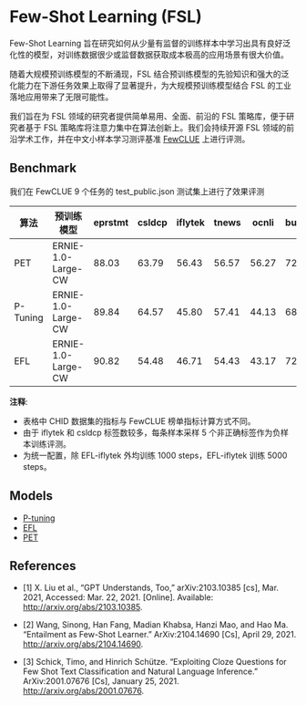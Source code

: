 # Few-Shot Learning (FSL)

Few-Shot Learning 旨在研究如何从少量有监督的训练样本中学习出具有良好泛化性的模型，对训练数据很少或监督数据获取成本极高的应用场景有很大价值。

随着大规模预训练模型的不断涌现，FSL 结合预训练模型的先验知识和强大的泛化能力在下游任务效果上取得了显著提升，为大规模预训练模型结合 FSL 的工业落地应用带来了无限可能性。

我们旨在为 FSL 领域的研究者提供简单易用、全面、前沿的 FSL 策略库，便于研究者基于 FSL 策略库将注意力集中在算法创新上。我们会持续开源 FSL 领域的前沿学术工作，并在中文小样本学习测评基准 [FewCLUE](https://github.com/CLUEbenchmark/FewCLUE) 上进行评测。

## Benchmark
我们在 FewCLUE 9 个任务的 test_public.json 测试集上进行了效果评测

| 算法 | 预训练模型  | eprstmt  | csldcp  | iflytek  | tnews  | ocnli  |  bustm | chid | csl | cluewsc |
| ------------ | ------------ | ------------ | ------------ | ------------ | ------------ | ------------ | ------------ |------------ | ------------ | ---------- |
| PET       | ERNIE-1.0-Large-CW  | 88.03  | 63.79  | 56.43  | 56.57  | 56.27  | 72.69  | 91.39 | 76.00 | 78.79 |
| P-Tuning  | ERNIE-1.0-Large-CW  | 89.84  | 64.57  | 45.80  | 57.41  | 44.13  | 68.51  | 90.00 | 74.67 | 73.26 |
| EFL       | ERNIE-1.0-Large-CW  | 90.82  | 54.48  | 46.71 | 54.43  | 43.17 | 72.63 | 85.71 | 61.52 | 80.02 |

**注释**:
- 表格中 CHID 数据集的指标与 FewCLUE 榜单指标计算方式不同。
- 由于 iflytek 和 csldcp 标签数较多，每条样本采样 5 个非正确标签作为负样本训练评测。
- 为统一配置，除 EFL-iflytek 外均训练 1000 steps，EFL-iflytek 训练 5000 steps。

## Models
- [P-tuning](./p-tuning)
- [EFL](./efl)
- [PET](./pet)

## References

- [1] X. Liu et al., “GPT Understands, Too,” arXiv:2103.10385 [cs], Mar. 2021, Accessed: Mar. 22, 2021. [Online]. Available: http://arxiv.org/abs/2103.10385.

- [2] Wang, Sinong, Han Fang, Madian Khabsa, Hanzi Mao, and Hao Ma. “Entailment as Few-Shot Learner.” ArXiv:2104.14690 [Cs], April 29, 2021. http://arxiv.org/abs/2104.14690.

- [3] Schick, Timo, and Hinrich Schütze. “Exploiting Cloze Questions for Few Shot Text Classification and Natural Language Inference.” ArXiv:2001.07676 [Cs], January 25, 2021. http://arxiv.org/abs/2001.07676.
